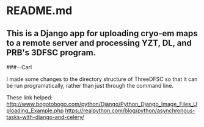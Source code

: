 # README.md
## This is a Django app for uploading cryo-em maps to a remote server and processing YZT, DL, and PRB's 3DFSC program.

###--Carl


I made some changes to the directory structure of ThreeDFSC so that it can be run programatically, rather than just through the command line.


These link helped:
http://www.bogotobogo.com/python/Django/Python_Django_Image_Files_Uploading_Example.php
https://realpython.com/blog/python/asynchronous-tasks-with-django-and-celery/
